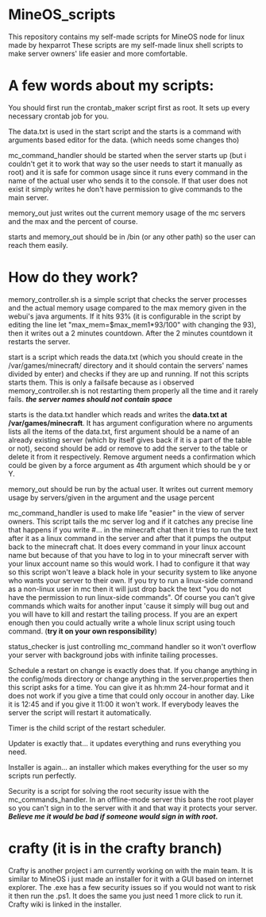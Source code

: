 # MineOS_scripts
This repository contains my self-made scripts for MineOS node for linux made by hexparrot
These scripts are my self-made linux shell scripts to make server owners' life easier and more comfortable.
# A few words about my scripts:
  You should first run the crontab_maker script first as root. It sets up every necessary crontab job for you.

  The data.txt is used in the start script and the starts is a command with arguments based editor for the data. (which needs some changes tho)

  mc_command_handler should be started when the server starts up (but i couldn't get it to work that way so the user needs to start it manually as root) and it is safe for common usage since it runs every command in the name of the actual user who sends it to the console. If that user does not exist it simply writes he don't have permission to give commands to the main server.

  memory_out just writes out the current memory usage of the mc servers and the max and the percent of course.

  starts and memory_out should be in /bin (or any other path) so the user can reach them easily.
  
# How do they work?
memory_controller.sh is a simple script that checks the server processes and the actual memory usage compared to the max memory given in the webui's java arguments. If it hits 93% (it is configurable in the script by editing the line let "max_mem=$max_mem1*93/100" with changing the 93), then it writes out a 2 minutes countdown. After the 2 minutes countdown it restarts the server.

start is a script which reads the data.txt (which you should create in the /var/games/minecraft/ directory and it should contain the servers' names divided by enter) and checks if they are up and running. If not this scripts starts them. This is only a failsafe because as i observed memory_controller.sh is not restarting them properly all the time and it rarely fails. ***the server names should not contain space***

starts is the data.txt handler which reads and writes the **data.txt at /var/games/minecraft**. It has argument configuration where no arguments lists all the items of the data.txt, first argument should be a name of an already existing server (which by itself gives back if it is a part of the table or not), second should be add or remove to add the server to the table or delete it from it respectively. Remove argument needs a confirmation which could be given by a force argument as 4th argument which should be y or Y.

memory_out should be run by the actual user. It writes out current memory usage by servers/given in the argument and the usage percent

mc_command_handler is used to make life "easier" in the view of server owners. This script tails the mc server log and if it catches any precise line that happens if you write #... in the minecraft chat then it tries to run the text after it as a linux command in the server and after that it pumps the output back to the minecraft chat. It does every command in your linux account name but because of that you have to log in to your minecraft server with your linux account name so this would work. I had to configure it that way so this script won't leave a black hole in your security system to like anyone who wants your server to their own. If you try to run a linux-side command as a non-linux user in mc then it will just drop back the text "you do not have the permission to run linux-side commands". Of course you can't give commands which waits for another input 'cause it simply will bug out and you will have to kill and restart the tailing process. If you are an expert enough then you could actually write a whole linux script using touch command. (**try it on your own responsibility**)

status_checker is just controlling mc_command handler so it won't overflow your server with background jobs with infinite tailing processes.

Schedule a restart on change is exactly does that. If you change anything in the config/mods directory or change anything in the server.properties then this script asks for a time. You can give it as hh:mm 24-hour format and it does not work if you give a time that could only occour in another day. Like it is 12:45 and if you give it 11:00 it won't work. If everybody leaves the server the script will restart it automatically.

Timer is the child script of the restart scheduler.

Updater is exactly that... it updates everything and runs everything you need.

Installer is again... an installer which makes everything for the user so my scripts run perfectly.

Security is a script for solving the root security issue with the mc_commands_handler. In an offline-mode server this bans the root player so you can't sign in to the server with it and that way it protects your server. ***Believe me it would be bad if someone would sign in with root.***

# crafty (it is in the crafty branch)
Crafty is another project i am currently working on with the main team. It is similar to MineOS i just made an installer for it with a GUI based on internet explorer. The .exe has a few security issues so if you would not want to risk it then run the .ps1. It does the same you just need 1 more click to run it.
Crafty wiki is linked in the installer.
